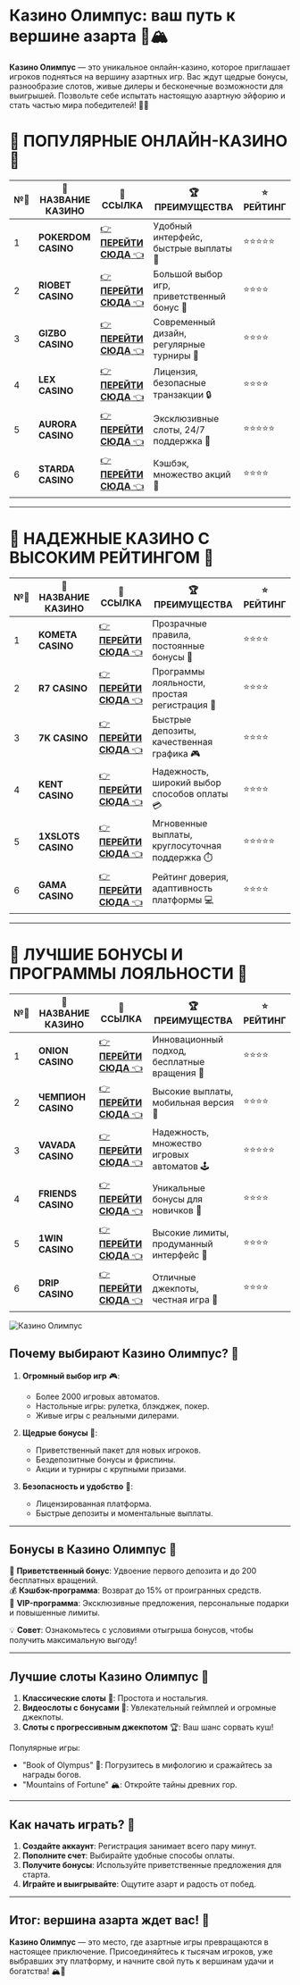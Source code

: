 # Казино Олимпус: ваш путь к вершине азарта 🎰🏔️

**Казино Олимпус** — это уникальное онлайн-казино, которое приглашает игроков подняться на вершину азартных игр. Вас ждут щедрые бонусы, разнообразие слотов, живые дилеры и бесконечные возможности для выигрышей. Позвольте себе испытать настоящую азартную эйфорию и стать частью мира победителей! 🎲✨

# 🌟 ПОПУЛЯРНЫЕ ОНЛАЙН-КАЗИНО 🌟

| №️⃣ | 🎰 НАЗВАНИЕ КАЗИНО                       | 🔗 ССЫЛКА                                                                          | 🏆 ПРЕИМУЩЕСТВА                              | ⭐ РЕЙТИНГ |
|-----|------------------------------------------|------------------------------------------------------------------------------------|---------------------------------------------|------------|
| 1   | **POKERDOM CASINO**                      | [👉 **ПЕРЕЙТИ СЮДА** 👈](https://brandplay.link/4k77v2yx)                          | Удобный интерфейс, быстрые выплаты 🤑         | ⭐⭐⭐⭐⭐     |
| 2   | **RIOBET CASINO**                        | [👉 **ПЕРЕЙТИ СЮДА** 👈](https://brandplay.link/7xBLTPyj)                          | Большой выбор игр, приветственный бонус 🎁    | ⭐⭐⭐⭐      |
| 3   | **GIZBO CASINO**                         | [👉 **ПЕРЕЙТИ СЮДА** 👈](https://brandplay.link/bprXw4YV)                          | Современный дизайн, регулярные турниры 🏅      | ⭐⭐⭐⭐      |
| 4   | **LEX CASINO**                           | [👉 **ПЕРЕЙТИ СЮДА** 👈](https://brandplay.link/zW4hdDFV)                          | Лицензия, безопасные транзакции 🔒            | ⭐⭐⭐⭐      |
| 5   | **AURORA CASINO**                        | [👉 **ПЕРЕЙТИ СЮДА** 👈](https://10trafic-stat2.com/click/668546556bcc6313411604bd/6766/13032/subaccount) | Эксклюзивные слоты, 24/7 поддержка 🌟         | ⭐⭐⭐⭐⭐     |
| 6   | **STARDA CASINO**                        | [👉 **ПЕРЕЙТИ СЮДА** 👈](https://brandplay.link/fB7xwRFL)                          | Кэшбэк, множество акций 🎉                    | ⭐⭐⭐⭐      |

---

# 🏅 НАДЕЖНЫЕ КАЗИНО С ВЫСОКИМ РЕЙТИНГОМ 🏅

| №️⃣ | 🎰 НАЗВАНИЕ КАЗИНО                       | 🔗 ССЫЛКА                                                                          | 🏆 ПРЕИМУЩЕСТВА                              | ⭐ РЕЙТИНГ |
|-----|------------------------------------------|------------------------------------------------------------------------------------|---------------------------------------------|------------|
| 1   | **KOMETA CASINO**                        | [👉 **ПЕРЕЙТИ СЮДА** 👈](https://brandplay.link/8ZymQJV8)                          | Прозрачные правила, постоянные бонусы 🔄      | ⭐⭐⭐⭐      |
| 2   | **R7 CASINO**                            | [👉 **ПЕРЕЙТИ СЮДА** 👈](https://brandplay.link/bMd3Yjsw)                          | Программы лояльности, простая регистрация 📝   | ⭐⭐⭐⭐      |
| 3   | **7K CASINO**                            | [👉 **ПЕРЕЙТИ СЮДА** 👈](https://brandplay.link/BvQyFShp)                          | Быстрые депозиты, качественная графика 🎮      | ⭐⭐⭐⭐      |
| 4   | **KENT CASINO**                          | [👉 **ПЕРЕЙТИ СЮДА** 👈](https://brandplay.link/Fv2WP3js)                          | Надежность, широкий выбор способов оплаты 💳  | ⭐⭐⭐⭐      |
| 5   | **1XSLOTS CASINO**                       | [👉 **ПЕРЕЙТИ СЮДА** 👈](https://brandplay.link/hSB1khtr)                          | Мгновенные выплаты, круглосуточная поддержка ⏱️| ⭐⭐⭐⭐⭐     |
| 6   | **GAMA CASINO**                          | [👉 **ПЕРЕЙТИ СЮДА** 👈](https://brandplay.link/j6NMKsDz)                          | Рейтинг доверия, адаптивность платформы 💻     | ⭐⭐⭐⭐      |

---

# 🎁 ЛУЧШИЕ БОНУСЫ И ПРОГРАММЫ ЛОЯЛЬНОСТИ 🎁

| №️⃣ | 🎰 НАЗВАНИЕ КАЗИНО                       | 🔗 ССЫЛКА                                                                          | 🏆 ПРЕИМУЩЕСТВА                              | ⭐ РЕЙТИНГ |
|-----|------------------------------------------|------------------------------------------------------------------------------------|---------------------------------------------|------------|
| 1   | **ONION CASINO**                         | [👉 **ПЕРЕЙТИ СЮДА** 👈](https://brandplay.link/zBGRVpQ9)                          | Инновационный подход, бесплатные вращения 🎡  | ⭐⭐⭐⭐      |
| 2   | **ЧЕМПИОН CASINO**                       | [👉 **ПЕРЕЙТИ СЮДА** 👈](https://temon-gter.cfd/go/lRq?p80412p304504pcc44t17455)   | Высокие выплаты, мобильная версия 📱          | ⭐⭐⭐⭐      |
| 3   | **VAVADA CASINO**                        | [👉 **ПЕРЕЙТИ СЮДА** 👈](https://vavadapartner.pro/?promo=ea5c9275-6854-4505-94fc-95ab18221945-linkb2) | Надежность, множество игровых автоматов 🕹️    | ⭐⭐⭐⭐⭐     |
| 4   | **FRIENDS CASINO**                       | [👉 **ПЕРЕЙТИ СЮДА** 👈](https://gofriends.vc/linkb2)                              | Уникальные бонусы для новичков 🤝             | ⭐⭐⭐⭐      |
| 5   | **1WIN CASINO**                          | [👉 **ПЕРЕЙТИ СЮДА** 👈](https://brandplay.link/smXVpBbG)                          | Высокие лимиты, продуманный интерфейс 🎯      | ⭐⭐⭐⭐      |
| 6   | **DRIP CASINO**                          | [👉 **ПЕРЕЙТИ СЮДА** 👈](https://drp-ircp01.com/c07e6a3db)                          | Отличные джекпоты, честная игра 💎            | ⭐⭐⭐⭐      |

![Казино Олимпус](https://spadok.org.ua/images/bolokhiv/bezdepozytni-poslugy-lavyna.jpg)

## Почему выбирают Казино Олимпус? 💎

1. **Огромный выбор игр** 🎮:  
   - Более 2000 игровых автоматов.  
   - Настольные игры: рулетка, блэкджек, покер.  
   - Живые игры с реальными дилерами.  

2. **Щедрые бонусы** 🎁:  
   - Приветственный пакет для новых игроков.  
   - Бездепозитные бонусы и фриспины.  
   - Акции и турниры с крупными призами.  

3. **Безопасность и удобство** 🔐:  
   - Лицензированная платформа.  
   - Быстрые депозиты и моментальные выплаты.  

---

## Бонусы в Казино Олимпус 🌟

🎉 **Приветственный бонус**: Удвоение первого депозита и до 200 бесплатных вращений.  
💰 **Кэшбэк-программа**: Возврат до 15% от проигранных средств.  
🎯 **VIP-программа**: Эксклюзивные предложения, персональные подарки и повышенные лимиты.  

💡 **Совет**: Ознакомьтесь с условиями отыгрыша бонусов, чтобы получить максимальную выгоду!

---

## Лучшие слоты Казино Олимпус 🎰

1. **Классические слоты** 🍒: Простота и ностальгия.  
2. **Видеослоты с бонусами** 💎: Увлекательный геймплей и огромные джекпоты.  
3. **Слоты с прогрессивным джекпотом** 🏆: Ваш шанс сорвать куш!  

Популярные игры:  
- "Book of Olympus" 📜: Погрузитесь в мифологию и сражайтесь за награды богов.  
- "Mountains of Fortune" 🏔️: Откройте тайны древних гор.  

---

## Как начать играть? 🚀

1. **Создайте аккаунт**: Регистрация занимает всего пару минут.  
2. **Пополните счет**: Выбирайте удобные способы оплаты.  
3. **Получите бонусы**: Используйте приветственные предложения для старта.  
4. **Играйте и выигрывайте**: Ощутите азарт и радость от побед.  

---

## Итог: вершина азарта ждет вас! 🎉

**Казино Олимпус** — это место, где азартные игры превращаются в настоящее приключение. Присоединяйтесь к тысячам игроков, уже выбравших эту платформу, и начните свой путь к вершинам удачи и богатства! 🏔️🎰  
